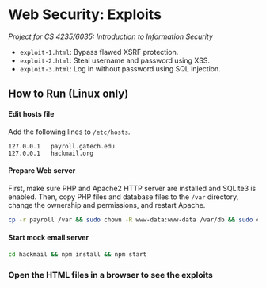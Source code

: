 # Web Security: Exploits
*Project for CS 4235/6035: Introduction to Information Security*
- `exploit-1.html`: Bypass flawed XSRF protection.
- `exploit-2.html`: Steal username and password using XSS.
- `exploit-3.html`: Log in without password using SQL injection.

## How to Run (Linux only)
#### Edit hosts file
Add the following lines to `/etc/hosts`.
```
127.0.0.1	payroll.gatech.edu
127.0.0.1	hackmail.org
```
#### Prepare Web server
First, make sure PHP and Apache2 HTTP server are installed and SQLite3 is enabled. Then, copy PHP files and database files to the `/var` directory, change the ownership and permissions, and restart Apache.
```bash
cp -r payroll /var && sudo chown -R www-data:www-data /var/db && sudo chown -R www-data:www-data /var/www && sudo chmod -R 755 /var/db && sudo chmod -R 755 /var/www && service apache2 restart
```
#### Start mock email server
```bash
cd hackmail && npm install && npm start
```
### Open the HTML files in a browser to see the exploits
